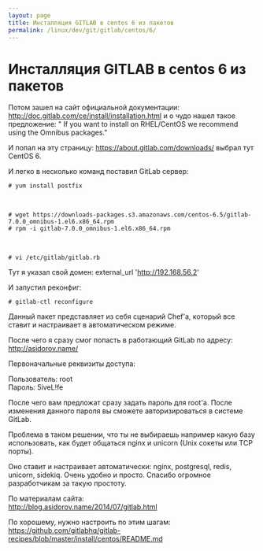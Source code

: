 ```yaml
---
layout: page
title: Инсталляция GITLAB в centos 6 из пакетов
permalink: /linux/dev/git/gitlab/centos/6/
---
```


# Инсталляция GITLAB в centos 6 из пакетов

Потом зашел на сайт официальной документации: http://doc.gitlab.com/ce/install/installation.html и о чудо нашел такое предложение: " If you want to install on RHEL/CentOS we recommend using the Omnibus packages."


И попал на эту страницу: https://about.gitlab.com/downloads/ выбрал тут CentOS 6.



И легко в несколько команд поставил GitLab сервер:


    # yum install postfix

 <br/>

    # wget https://downloads-packages.s3.amazonaws.com/centos-6.5/gitlab-7.0.0_omnibus-1.el6.x86_64.rpm
    # rpm -i gitlab-7.0.0_omnibus-1.el6.x86_64.rpm

<br/>

    # vi /etc/gitlab/gitlab.rb

Тут я указал свой домен: external_url 'http://192.168.56.2'


И запустил реконфиг:  

    # gitlab-ctl reconfigure


Данный пакет представляет из себя сценарий Chef'a, который все ставит и настраивает в автоматическом режиме.

После чего я сразу смог попасть в работающий GitLab по адресу: http://asidorov.name/

Первоначальные реквизиты доступа:  

Пользователь: root  
Пароль: 5iveL!fe  

После чего вам предложат сразу задать пароль для root'a. После изменения данного пароля вы сможете авторизироваться в системе GitLab.

Проблема в таком решении, что ты не выбираешь например какую базу использовать, как будет общаться nginx и unicorn (Unix сокеты или TCP порты).

Оно ставит и настраивает автоматически: nginx, postgresql, redis, unicorn, sidekiq.
Очень удобно и просто. Спасибо огромное разработчикам за такую простоту.


По материалам сайта:  
http://blog.asidorov.name/2014/07/gitlab.html

По хорошему, нужно настроить по этим шагам:  
https://github.com/gitlabhq/gitlab-recipes/blob/master/install/centos/README.md
